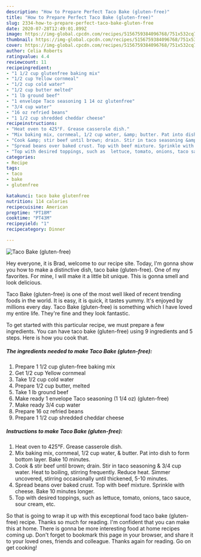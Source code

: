 ```yaml
---
description: "How to Prepare Perfect Taco Bake (gluten-free)"
title: "How to Prepare Perfect Taco Bake (gluten-free)"
slug: 2334-how-to-prepare-perfect-taco-bake-gluten-free
date: 2020-07-28T12:49:01.899Z
image: https://img-global.cpcdn.com/recipes/5156759384096768/751x532cq70/taco-bake-gluten-free-recipe-main-photo.jpg
thumbnail: https://img-global.cpcdn.com/recipes/5156759384096768/751x532cq70/taco-bake-gluten-free-recipe-main-photo.jpg
cover: https://img-global.cpcdn.com/recipes/5156759384096768/751x532cq70/taco-bake-gluten-free-recipe-main-photo.jpg
author: Celia Roberts
ratingvalue: 4.4
reviewcount: 11
recipeingredient:
- "1 1/2 cup glutenfree baking mix"
- "1/2 cup Yellow cornmeal"
- "1/2 cup cold water"
- "1/2 cup butter melted"
- "1 lb ground beef"
- "1 envelope Taco seasoning 1 14 oz glutenfree"
- "3/4 cup water"
- "16 oz refried beans"
- "1 1/2 cup shredded cheddar cheese"
recipeinstructions:
- "Heat oven to 425°F. Grease casserole dish."
- "Mix baking mix, cornmeal, 1/2 cup water, &amp; butter. Pat into dish to form bottom layer.  Bake 10 minutes."
- "Cook &amp; stir beef until brown; drain. Stir in taco seasoning &amp; 3/4 cup water. Heat to boiling, stirring frequently. Reduce heat. Simmer uncovered, stirring occasionally until thickened,  5-10 minutes."
- "Spread beans over baked crust. Top with beef mixture. Sprinkle with cheese. Bake 10 minutes  longer."
- "Top with desired toppings, such as  lettuce, tomato, onions, taco sauce, sour cream, etc."
categories:
- Recipe
tags:
- taco
- bake
- glutenfree

katakunci: taco bake glutenfree 
nutrition: 114 calories
recipecuisine: American
preptime: "PT18M"
cooktime: "PT43M"
recipeyield: "1"
recipecategory: Dinner

---
```



![Taco Bake (gluten-free)](https://img-global.cpcdn.com/recipes/5156759384096768/751x532cq70/taco-bake-gluten-free-recipe-main-photo.jpg)

Hey everyone, it is Brad, welcome to our recipe site. Today, I'm gonna show you how to make a distinctive dish, taco bake (gluten-free). One of my favorites. For mine, I will make it a little bit unique. This is gonna smell and look delicious.

Taco Bake (gluten-free) is one of the most well liked of recent trending foods in the world. It is easy, it is quick, it tastes yummy. It's enjoyed by millions every day. Taco Bake (gluten-free) is something which I have loved my entire life. They're fine and they look fantastic.




To get started with this particular recipe, we must prepare a few ingredients. You can have taco bake (gluten-free) using 9 ingredients and 5 steps. Here is how you cook that.

<!--inarticleads1-->

##### The ingredients needed to make Taco Bake (gluten-free):

1. Prepare 1 1/2 cup gluten-free baking mix
1. Get 1/2 cup Yellow cornmeal
1. Take 1/2 cup cold water
1. Prepare 1/2 cup butter, melted
1. Take 1 lb ground beef
1. Make ready 1 envelope Taco seasoning (1 1/4 oz) (gluten-free)
1. Make ready 3/4 cup water
1. Prepare 16 oz refried beans
1. Prepare 1 1/2 cup shredded cheddar cheese




<!--inarticleads2-->

##### Instructions to make Taco Bake (gluten-free):

1. Heat oven to 425°F. Grease casserole dish.
1. Mix baking mix, cornmeal, 1/2 cup water, &amp; butter. Pat into dish to form bottom layer.  Bake 10 minutes.
1. Cook &amp; stir beef until brown; drain. Stir in taco seasoning &amp; 3/4 cup water. Heat to boiling, stirring frequently. Reduce heat. Simmer uncovered, stirring occasionally until thickened,  5-10 minutes.
1. Spread beans over baked crust. Top with beef mixture. Sprinkle with cheese. Bake 10 minutes  longer.
1. Top with desired toppings, such as  lettuce, tomato, onions, taco sauce, sour cream, etc.




So that is going to wrap it up with this exceptional food taco bake (gluten-free) recipe. Thanks so much for reading. I'm confident that you can make this at home. There is gonna be more interesting food at home recipes coming up. Don't forget to bookmark this page in your browser, and share it to your loved ones, friends and colleague. Thanks again for reading. Go on get cooking!
